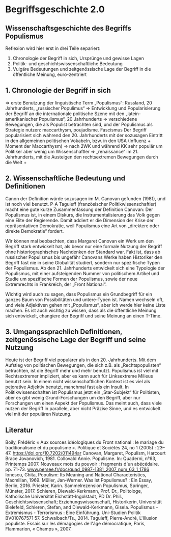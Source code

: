# Begriffsgeschichte 2.0

## Wissenschaftsgeschichte des Begriffs Populismus

Reflexion wird hier erst in drei Teile separiert: 

1. Chronologie der Begriff in sich, Ursprünge und gewisse Lagen
2. Politik- und geschichtswissenschaftliche Bedeutung
3. Vulgäre Bedeutungen und zeitgenössische Lage der Begriff in die öffentliche Meinung, euro-zentriert

## 1. Chronologie der Begriff in sich
=> erste Benutzung der linguistische Term „Populismus“: Russland, 20 Jahrhunderts, „russischer Populimus“
=> Entwicklung und Popularisierung der Begriff an die internationale politische Szene mit den „latein-amerikanischer Populismus“, 20 Jahrhunderts
=> verschiedene Bewegungen, die als Populist betrachten sind, und der Populismus als Strategie nutzen: maccarthysm, poujadisme. Fascismus 
Der Begriff popularisiert sich während den 20. Jahrhunderts mit der sozusagen Eintritt in den allgemeinen politischen Vokabeln, bzw. in den USA (Influenz + Moment der Maccarthysm)
=> nach 2WK und während KK sehr populär um Politiker aber wenig um Wissenschaftler
=> „renaissance“ im 21. Jahrhunderts, mit die Austeigen den rechtsextremen Bewegungen durch die Welt + 

## 2. Wissenschaftliche Bedeutung und Definitionen 
Canon der Definition würde sozusagen im M. Canovan gefunden (1981), und ist noch viel benutzt. P-A Taguieff (französischer Politikwissenschaftler) macht eine gute kurze Zusammenfassung der Definition Canovan: Der Populismus ist, in einem Diskurs, die Instrumentalisierung das Volk gegen eine Elite der Regierende. Damit addiert er die Dimension der Krise der repräsentativen Demokratie, weil Populismus eine Art von „direktere oder direkte Demokratie“ fordert. 

Wir können mal beobachten, dass Margaret Canovan ein Werk um den Begriff stark entwickelt hat, als bevor nur eine formale Nutzung der Begriff ohne historiographisches Nachdenken der Standard war. Fakt ist, dass ab russischer Populismus bis ungefähr Canovans Werke haben Historiker den Begriff fast nie in seine Globalität studiert, sondern nur spezifische Typen der Populismus. 
Ab den 21. Jahrhunderts entwickelt sich eine Typologie der Populismus, mit einer aufsteigenden Nummer von politischem Artikel und Studie um spezifische Formen der Populismus, sowie der neue Extremrechts in Frankreich, der „Front National“. 

Wichtig wird auch zu sagen, dass Populismus ein Grundbegriff für ein ganzes Baum von Possibilitäten und untere-Typen ist. Namen wechseln oft, und viele Adjektiven gehen mit „Populismus“, aber ich werde hier keine Liste machen. Es ist auch wichtig zu wissen, dass als die öffentliche Meinung sich entwickelt, changiere der Begriff und seine Meinung an einen T-Time. 

## 3. Umgangssprachlich Definitionen, zeitgenössische Lage der Begriff und seine Nutzung

Heute ist der Begriff viel populärer als in den 20. Jahrhunderts. Mit dem Aufstieg von politischen Bewegungen, die sich z.B. als „Rechtspopulisten“ betrachten, ist die Begriff mehr und mehr benutzt. Populismus ist viel mit Rechtsextremer impliziert, aber es kann auch für Linksextreme Milieus benutzt sein. In einem nicht wissenschaftlichen Kontext ist es viel als pejorative Adjektiv benutzt, manchmal fast als ein Insult. In Politikwissenschaften ist Populismus jetzt ein „Star-Subjekt“ für Politisten, aber es gibt wenig Grund-Forschungen um den Begriff, aber nur Forschungen um einen Aspekt der Populismus. Das meint auch, dass viele nutzen der Begriff in parallele, aber nicht Präzise Sinne, und es entwickelt viel mit der populären Nutzung. 


## Literatur 

Boily, Frédéric « Aux sources idéologiques du Front national : le mariage du traditionalisme et du populisme ». Politique et Sociétés 24, no 1 (2005) : 23–47. https://doi.org/10.7202/011494ar
Canovan, Margaret, Populism, Harcourt Brace Jovanovich, 1981.
Collovald Annie. Populisme. In: Quaderni, n°63, Printemps 2007. Nouveaux mots du pouvoir : fragments d'un abécédaire. pp. 71-73. www.persee.fr/doc/quad_0987-1381_2007_num_63_1_1786
Ionescu, Ghita, Populism: Its Meaning and National Characteristics, Macmillan, 1969.
Müller, Jan-Werner. Was Ist Populismus? : Ein Essay, Berlin, 2016.
Priester, Karin. Sammelrezension Populismus, Springer, Münster, 2017.
Schieren, Diewald-Kerkmann, Prof. Dr., Politologe, Katholische Universität Eichstätt-Ingolstadt, PD Dr. Phil., Geschichtswissenschaft; Erziehungswissenschaft, Historikerin, Universität Bielefeld, Schieren, Stefan, and Diewald-Kerkmann, Gisela. Populismus - Extremismus - Terrorismus : Eine Einführung. Uni-Studien Politik BV010767571 57. Schwalbach/Ts., 2014.
Taguieff, Pierre-André, L'Illusion populiste. Essais sur les démagogies de l'âge démocratique, Paris, Flammarion, « Champs », 2007.

